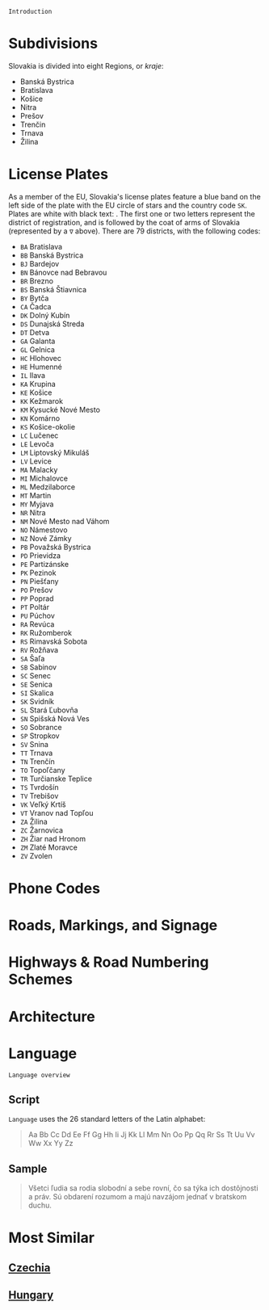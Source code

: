 `Introduction`

# Subdivisions

Slovakia is divided into eight Regions, or _kraje_:

- Banská Bystrica
- Bratislava
- Košice
- Nitra
- Prešov
- Trenčin
- Trnava
- Žilina

<CountryMap code="SVK" scale="7000" />

# License Plates

As a member of the EU, Slovakia's license plates feature a blue band on the left side of the plate with the EU circle of stars and the country code `SK`. Plates are white with black text: <LicensePlate style="eu" code="SK" format="AB∇123CD"/>. The first one or two letters represent the district of registration, and is followed by the coat of arms of Slovakia (represented by a `∇` above). There are 79 districts, with the following codes:

- `BA` Bratislava
- `BB` Banská Bystrica
- `BJ` Bardejov
- `BN` Bánovce nad Bebravou
- `BR` Brezno
- `BS` Banská Štiavnica
- `BY` Bytča
- `CA` Čadca
- `DK` Dolný Kubín
- `DS` Dunajská Streda
- `DT` Detva
- `GA` Galanta
- `GL` Gelnica
- `HC` Hlohovec
- `HE` Humenné
- `IL` Ilava
- `KA` Krupina
- `KE` Košice
- `KK` Kežmarok
- `KM` Kysucké Nové Mesto
- `KN` Komárno
- `KS` Košice-okolie
- `LC` Lučenec
- `LE` Levoča
- `LM` Liptovský Mikuláš
- `LV` Levice
- `MA` Malacky
- `MI` Michalovce
- `ML` Medzilaborce
- `MT` Martin
- `MY` Myjava
- `NR` Nitra
- `NM` Nové Mesto nad Váhom
- `NO` Námestovo
- `NZ` Nové Zámky
- `PB` Považská Bystrica
- `PD` Prievidza
- `PE` Partizánske
- `PK` Pezinok
- `PN` Piešťany
- `PO` Prešov
- `PP` Poprad
- `PT` Poltár
- `PU` Púchov
- `RA` Revúca
- `RK` Ružomberok
- `RS` Rimavská Sobota
- `RV` Rožňava
- `SA` Šaľa
- `SB` Sabinov
- `SC` Senec
- `SE` Senica
- `SI` Skalica
- `SK` Svidník
- `SL` Stará Ľubovňa
- `SN` Spišská Nová Ves
- `SO` Sobrance
- `SP` Stropkov
- `SV` Snina
- `TT` Trnava
- `TN` Trenčín
- `TO` Topoľčany
- `TR` Turčianske Teplice
- `TS` Tvrdošín
- `TV` Trebišov
- `VK` Veľký Krtíš
- `VT` Vranov nad Topľou
- `ZA` Žilina
- `ZC` Žarnovica
- `ZH` Žiar nad Hronom
- `ZM` Zlaté Moravce
- `ZV` Zvolen

# Phone Codes

# Roads, Markings, and Signage

# Highways & Road Numbering Schemes

# Architecture

# Language

`Language overview`

## Script

`Language` uses the 26 standard letters of the Latin alphabet:

> Aa Bb Cc Dd Ee Ff Gg Hh Ii Jj Kk Ll Mm Nn Oo Pp Qq Rr Ss Tt Uu Vv Ww Xx Yy Zz

## Sample

> Všetci ľudia sa rodia slobodní a sebe rovní, čo sa týka ich dostôjnosti a práv. Sú obdarení rozumom a majú navzájom jednať v bratskom duchu.

# Most Similar

## [Czechia](/countries/CZE)

## [Hungary](/countries/HUN)
